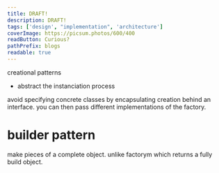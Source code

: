 ```yaml
---
title: DRAFT!
description: DRAFT!
tags: ['design', "implementation", 'architecture']
coverImage: https://picsum.photos/600/400
readButton: Curious?
pathPrefix: blogs
readable: true
---
```


creational patterns
- abstract the instanciation process

avoid specifying concrete classes by encapsulating creation behind an interface.
you can then pass different implementations of the factory.


# builder pattern
make pieces of a complete object.
unlike factorym which returns a fully build object.
